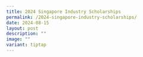 ```yaml
---
title: 2024 Singapore Industry Scholarships
permalink: /2024-singapore-industry-scholarships/
date: 2024-08-15
layout: post
description: ""
image: ""
variant: tiptap
---
```

